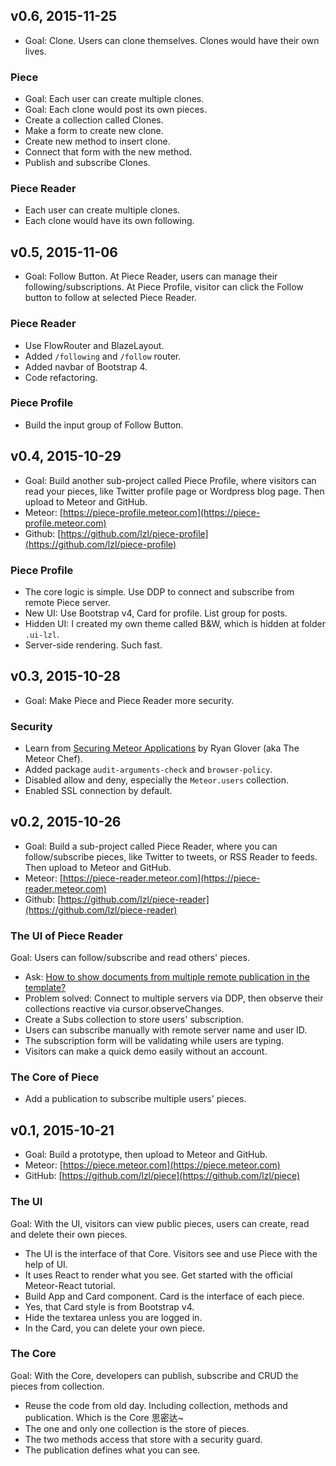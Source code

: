 ## v0.6, 2015-11-25

- Goal: Clone. Users can clone themselves. Clones would have their own lives.

### Piece

- Goal: Each user can create multiple clones.
- Goal: Each clone would post its own pieces.
- Create a collection called Clones.
- Make a form to create new clone.
- Create new method to insert clone.
- Connect that form with the new method.
- Publish and subscribe Clones.

### Piece Reader

- Each user can create multiple clones.
- Each clone would have its own following.

## v0.5, 2015-11-06

- Goal: Follow Button. At Piece Reader, users can manage their following/subscriptions. At Piece Profile, visitor can click the Follow button to follow at selected Piece Reader.

### Piece Reader

- Use FlowRouter and BlazeLayout.
- Added `/following` and `/follow` router.
- Added navbar of Bootstrap 4.
- Code refactoring.

### Piece Profile

- Build the input group of Follow Button.

## v0.4, 2015-10-29

- Goal: Build another sub-project called Piece Profile, where visitors can read your pieces, like Twitter profile page or Wordpress blog page. Then upload to Meteor and GitHub.
- Meteor: [https://piece-profile.meteor.com](https://piece-profile.meteor.com)
- Github: [https://github.com/lzl/piece-profile](https://github.com/lzl/piece-profile)

### Piece Profile

- The core logic is simple. Use DDP to connect and subscribe from remote Piece server.
- New UI: Use Bootstrap v4, Card for profile. List group for posts.
- Hidden UI: I created my own theme called B&W, which is hidden at folder `.ui-lzl`.
- Server-side rendering. Such fast.

## v0.3, 2015-10-28

- Goal: Make Piece and Piece Reader more security.

### Security

- Learn from [Securing Meteor Applications](https://themeteorchef.com/blog/securing-meteor-applications/) by Ryan Glover (aka The Meteor Chef).
- Added package `audit-arguments-check` and `browser-policy`.
- Disabled allow and deny, especially the `Meteor.users` collection.
- Enabled SSL connection by default.

## v0.2, 2015-10-26

- Goal: Build a sub-project called Piece Reader, where you can follow/subscribe pieces, like Twitter to tweets, or RSS Reader to feeds. Then upload to Meteor and GitHub.
- Meteor: [https://piece-reader.meteor.com](https://piece-reader.meteor.com)
- Github: [https://github.com/lzl/piece-reader](https://github.com/lzl/piece-reader)

### The UI of Piece Reader

Goal: Users can follow/subscribe and read others' pieces.

- Ask: [How to show documents from multiple remote publication in the template?](http://stackoverflow.com/q/33298716/1958475)
- Problem solved: Connect to multiple servers via DDP, then observe their collections reactive via cursor.observeChanges.
- Create a Subs collection to store users' subscription.
- Users can subscribe manually with remote server name and user ID.
- The subscription form will be validating while users are typing.
- Visitors can make a quick demo easily without an account.

### The Core of Piece

- Add a publication to subscribe multiple users' pieces.

## v0.1, 2015-10-21

- Goal: Build a prototype, then upload to Meteor and GitHub.
- Meteor: [https://piece.meteor.com](https://piece.meteor.com)
- GitHub: [https://github.com/lzl/piece](https://github.com/lzl/piece)

### The UI

Goal: With the UI, visitors can view public pieces, users can create, read and delete their own pieces.

- The UI is the interface of that Core. Visitors see and use Piece with the help of UI.
- It uses React to render what you see. Get started with the official Meteor-React tutorial.
- Build App and Card component. Card is the interface of each piece.
- Yes, that Card style is from Bootstrap v4.
- Hide the textarea unless you are logged in.
- In the Card, you can delete your own piece.

### The Core

Goal: With the Core, developers can publish, subscribe and CRUD the pieces from collection.

- Reuse the code from old day. Including collection, methods and publication. Which is the Core 思密达~
- The one and only one collection is the store of pieces.
- The two methods access that store with a security guard.
- The publication defines what you can see.
